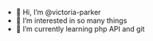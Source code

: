 - 👋 Hi, I’m @victoria-parker
- 👀 I’m interested in so many things
- 🌱 I’m currently learning php API and git 

